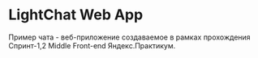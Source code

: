 # LightChat Web App
Пример чата - веб-приложение создаваемое в рамках прохождения Спринт-1,2 Middle Front-end Яндекс.Практикум.

